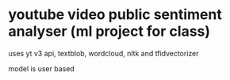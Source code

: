 # youtube video public sentiment analyser (ml project for class)
 
uses yt v3 api, textblob, wordcloud, nltk and tfidvectorizer

model is user based
